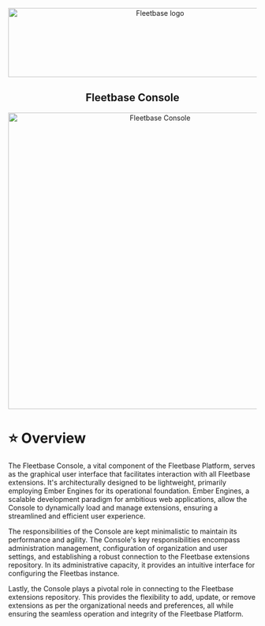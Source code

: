 <div id="hero">
  <p align="center" dir="auto">
      <a href="https://fleetbase.io" rel="nofollow">
        <img src="https://user-images.githubusercontent.com/58805033/191936702-fed04b0f-7966-4041-96d0-95e27bf98248.png" alt="Fleetbase logo" width="600" height="140" style="max-width: 100%;">
      </a>
    </p>
    <h2 align="center" dir="auto">
      Fleetbase Console
    </h2>
</div>

<p align="center" dir="auto">
  <img src="https://user-images.githubusercontent.com/816371/246987420-deef79fa-e30c-4ce9-8a04-0dee990ffd9d.png" alt="Fleetbase Console" width="600" style="max-width: 100%;" />
</p>

# ⭐️ Overview

<p>The Fleetbase Console, a vital component of the Fleetbase Platform, serves as the graphical user interface that facilitates interaction with all Fleetbase extensions. It's architecturally designed to be lightweight, primarily employing Ember Engines for its operational foundation. Ember Engines, a scalable development paradigm for ambitious web applications, allow the Console to dynamically load and manage extensions, ensuring a streamlined and efficient user experience.</p>

<p>The responsibilities of the Console are kept minimalistic to maintain its performance and agility. The Console's key responsibilities encompass administration management, configuration of organization and user settings, and establishing a robust connection to the Fleetbase extensions repository. In its administrative capacity, it provides an intuitive interface for configuring the Fleetbas instance.</p>

<p>Lastly, the Console plays a pivotal role in connecting to the Fleetbase extensions repository. This provides the flexibility to add, update, or remove extensions as per the organizational needs and preferences, all while ensuring the seamless operation and integrity of the Fleetbase Platform.</p>
